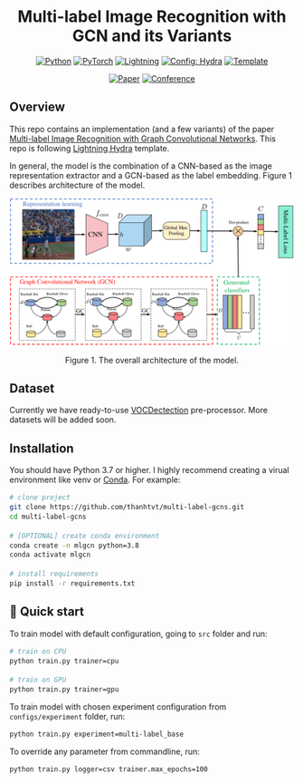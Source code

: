 <div align="center">

# Multi-label Image Recognition with GCN and its Variants

<a href="https://github.com/pre-commit/pre-commit"><img alt="Python" src="https://img.shields.io/badge/-Python_3.6+-blue?logo=python&logoColor=white"></a>
<a href="https://pytorch.org/get-started/locally/"><img alt="PyTorch" src="https://img.shields.io/badge/PyTorch-ee4c2c?logo=pytorch&logoColor=white"></a>
<a href="https://pytorchlightning.ai/"><img alt="Lightning" src="https://img.shields.io/badge/-Lightning-792ee5?logo=pytorchlightning&logoColor=white"></a>
<a href="https://hydra.cc/"><img alt="Config: Hydra" src="https://img.shields.io/badge/Config-Hydra-89b8cd"></a>
<a href="https://github.com/ashleve/lightning-hydra-template"><img alt="Template" src="https://img.shields.io/badge/-Lightning--Hydra--Template-017F2F?style=flat&logo=github&labelColor=gray"></a>

<a href="https://arxiv.org/abs/1904.03582"><img alt="Paper" src="http://img.shields.io/badge/paper-arxiv.1904.03582-B31B1B.svg"></a>
<a href="https://openaccess.thecvf.com/CVPR2019"><img alt="Conference" src="https://img.shields.io/badge/CVPR-2019-4b44ce.svg"></a>

</div>

## Overview
This repo contains an implementation (and a few variants) of the paper [Multi-label Image Recognition with Graph Convolutional Networks](https://arxiv.org/abs/1904.03582). This repo is following [Lightning Hydra](https://github.com/ashleve/lightning-hydra-template) template.

In general, the model is the combination of a CNN-based as the image representation extractor and a GCN-based as the label embedding. Figure 1 describes architecture of the model.

<div align="center">
<img src="./static/architecture.png" alt="architecture"/>

Figure 1. The overall architecture of the model.
</div>

## Dataset

Currently we have ready-to-use [VOCDectection](https://pytorch.org/vision/stable/generated/torchvision.datasets.VOCDetection.html) pre-processor. More datasets will be added soon.

## Installation
You should have Python 3.7 or higher. I highly recommend creating a virual environment like venv or [Conda](https://docs.conda.io/en/latest/miniconda.html). For example:

```bash
# clone project
git clone https://github.com/thanhtvt/multi-label-gcns.git
cd multi-label-gcns

# [OPTIONAL] create conda environment
conda create -n mlgcn python=3.8
conda activate mlgcn

# install requirements
pip install -r requirements.txt
```

## 🚀 Quick start
To train model with default configuration, going to `src` folder and run:

```bash
# train on CPU
python train.py trainer=cpu

# train on GPU
python train.py trainer=gpu
```

To train model with chosen experiment configuration from `configs/experiment` folder, run:

```bash
python train.py experiment=multi-label_base
```

To override any parameter from commandline, run:

```bash
python train.py logger=csv trainer.max_epochs=100
```
